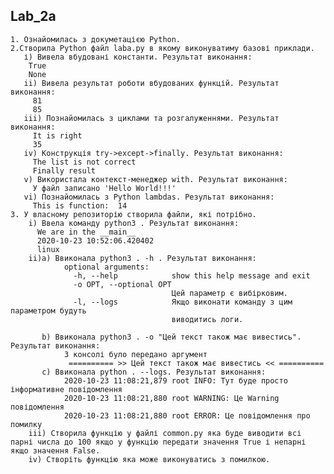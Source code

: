 ## Lab_2a
    1. Ознайомилась з докуметацією Python.
    2.Створила Python файл laba.py в якому виконуватиму базові приклади.
       і) Вивела вбудовані константи. Результат виконання:
        True
        None
       ii) Вивела результат роботи вбудованих функцій. Результат виконання:
         81
         85
       iii) Познайомилась з циклами та розгалуженнями. Результат виконання:
         It is right
         35
       iv) Конструкція try->except->finally. Результат виконання: 
         The list is not correct
         Finally result
       v) Використала контекст-менеджер with. Результат виконання:
         У файл записано 'Hello World!!!'
       vi) Познайомилась з Python lambdas. Результат виконання:
         This is function:  14  
    3. У власному репозиторію створила файли, які потрібно.
        i) Ввела команду python3 . Результат виконання:
          We are in the __main__
          2020-10-23 10:52:06.420402
          linux
        ii)a) Ввиконала python3 . -h . Результат виконання:
                optional arguments:
                  -h, --help            show this help message and exit
                  -o OPT, --optional OPT
                                        Цей параметр є вибірковим.
                  -l, --logs            Якщо виконати команду з цим параметром будуть
                                        виводитись логи.

           b) Ввиконала python3 . -o "Цей текст також має вивестись". Результат виконання:
                З консолі було передано аргумент
                 ========== >> Цей текст також має вивестись << ==========
           c) Ввиконала python . --logs. Результат виконання:
                2020-10-23 11:08:21,879 root INFO: Тут буде просто інформативне повідомлення
                2020-10-23 11:08:21,880 root WARNING: Це Warning повідомлення
                2020-10-23 11:08:21,880 root ERROR: Це повідомлення про помилку
        iii) Створила функцію у файлі common.py яка буде виводити всі парні числа до 100 якщо у функцію передати значення True і непарні якщо значення False.
        iv) Створіть функцію яка може виконуватись з помилкою.